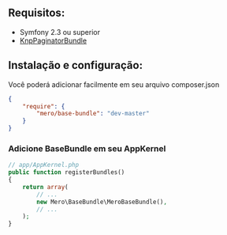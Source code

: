 ## Requisitos:
- Symfony 2.3 ou superior
- [KnpPaginatorBundle](https://github.com/KnpLabs/KnpPaginatorBundle)

## Instalação e configuração:

Você poderá adicionar facilmente em seu arquivo composer.json

```json
{
    "require": {
        "mero/base-bundle": "dev-master"
    }
}
```

### Adicione BaseBundle em seu AppKernel

```php
// app/AppKernel.php
public function registerBundles()
{
    return array(
        // ...
        new Mero\BaseBundle\MeroBaseBundle(),
        // ...
    );
}
```
